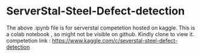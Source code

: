 # ServerStal-Steel-Defect-detection

The above .ipynb file is for serverstal competetion hosted on kaggle.
This is a colab notebook , so might not be visible on github. Kindly clone to view it.
competetion link : https://www.kaggle.com/c/severstal-steel-defect-detection
